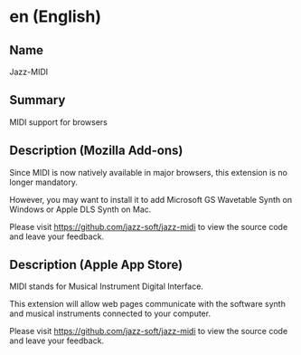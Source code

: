 # en (English)

## Name
Jazz-MIDI

## Summary
MIDI support for browsers

## Description (Mozilla Add-ons)
Since MIDI is now natively available in major browsers, this extension is no longer mandatory.

However, you may want to install it to add Microsoft GS Wavetable Synth on Windows or Apple DLS Synth on Mac.

Please visit https://github.com/jazz-soft/jazz-midi to view the source code and leave your feedback.

## Description (Apple App Store)
MIDI stands for Musical Instrument Digital Interface.

This extension will allow web pages communicate with the software synth and musical instruments connected to your computer.

Please visit https://github.com/jazz-soft/jazz-midi to view the source code and leave your feedback.